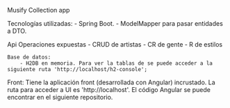 Musify Collection app

Tecnologías utilizadas:
    - Spring Boot.
    - ModelMapper para pasar entidades a DTO.


Api
    Operaciones expuestas
        - CRUD de artistas
        - CR de gente
        - R de estilos

    Base de datos:
        - H2DB en memoria. Para ver la tablas de se puede acceder a la siguiente ruta 'http://localhost/h2-console';

Front:
    Tiene la aplicación front (desarrollada con Angular) incrustado. La ruta para acceder a UI es 'http://localhost'.
    El código Angular se puede encontrar en el siguiente repositorio.

